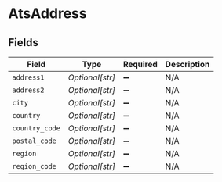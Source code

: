 # AtsAddress


## Fields

| Field              | Type               | Required           | Description        |
| ------------------ | ------------------ | ------------------ | ------------------ |
| `address1`         | *Optional[str]*    | :heavy_minus_sign: | N/A                |
| `address2`         | *Optional[str]*    | :heavy_minus_sign: | N/A                |
| `city`             | *Optional[str]*    | :heavy_minus_sign: | N/A                |
| `country`          | *Optional[str]*    | :heavy_minus_sign: | N/A                |
| `country_code`     | *Optional[str]*    | :heavy_minus_sign: | N/A                |
| `postal_code`      | *Optional[str]*    | :heavy_minus_sign: | N/A                |
| `region`           | *Optional[str]*    | :heavy_minus_sign: | N/A                |
| `region_code`      | *Optional[str]*    | :heavy_minus_sign: | N/A                |